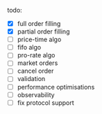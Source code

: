 todo:
- [x] full order filling 
- [x] partial order filling
- [ ] price-time algo
- [ ] fifo algo
- [ ] pro-rate algo
- [ ] market orders
- [ ] cancel order
- [ ] validation
- [ ] performance optimisations
- [ ] observability
- [ ] fix protocol support
